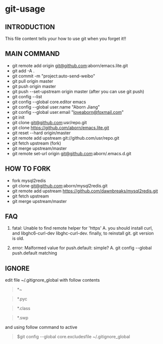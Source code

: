 git-usage
==========

## INTRODUCTION
This file content tells your how to use git when you forget it!!

## MAIN COMMAND
* git remote add origin git@github.com:aborn/emacs.lite.git
* git add -A .
* git commit -m "project:auto-send-weibo"
* git pull origin master
* git push origin master
* git push --set-upstream origin master (after you can use git push)
* git config --list
* git config --global core.editor emacs
* git config --global user.name "Aborn Jiang"
* git config --global user.email "loveaborn@foxmail.com"
* git init
* git clone git@github.com:usr/repo.git
* git clone https://github.com/aborn/emacs.lite.git
* git reset --hard origin/master
* git remote add upstream git://github.com/usr/repo.git
* git fetch upstream (fork)
* git merge upstream/master
* git remote set-url origin git@github.com:aborn/.emacs.d.git 

## HOW TO FORK
* fork mysql2redis
* git clone git@github.com:aborn/mysql2redis.git
* git remote add upstream
  https://github.com/dawnbreaks/mysql2redis.git
* git fetch upstream
* git merge upstream/master

## FAQ
1. fatal: Unable to find remote helper for 'https'
A. you should install curl, and libghc6-curl-dev libghc-curl-dev.
   finally, to reinstall git. git version is old.
   
2. error: Malformed value for push.default: simple?
A. git config --global push.default matching

## IGNORE
edit file ~/.gitignore_global with follow contents
>*~

>*.pyc

>*.class

>*.swp

and using follow command to active
>$git config --global core.excludesfile ~/.gitignore_global


